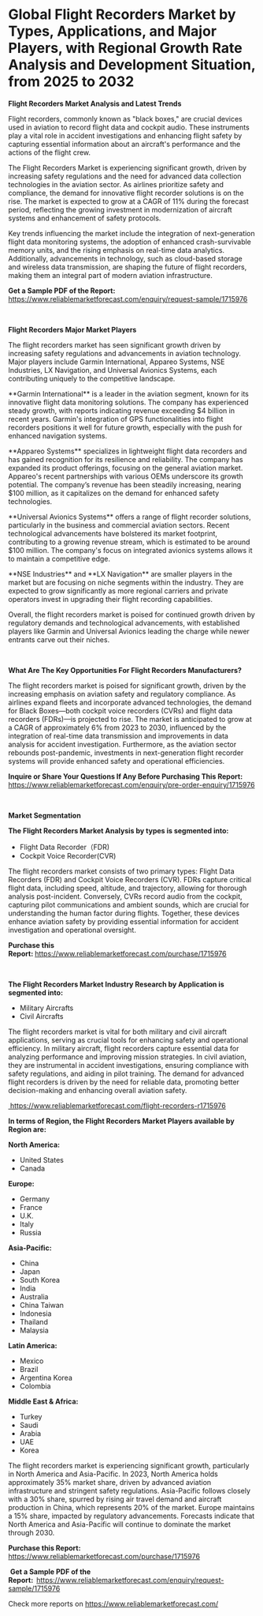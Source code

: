 <p><h1>Global Flight Recorders Market by Types, Applications, and Major Players, with Regional Growth Rate Analysis and Development Situation, from 2025 to 2032</h1></p><p><strong>Flight Recorders Market Analysis and Latest Trends</strong></p>
<p><p>Flight recorders, commonly known as "black boxes," are crucial devices used in aviation to record flight data and cockpit audio. These instruments play a vital role in accident investigations and enhancing flight safety by capturing essential information about an aircraft's performance and the actions of the flight crew.</p><p>The Flight Recorders Market is experiencing significant growth, driven by increasing safety regulations and the need for advanced data collection technologies in the aviation sector. As airlines prioritize safety and compliance, the demand for innovative flight recorder solutions is on the rise. The market is expected to grow at a CAGR of 11% during the forecast period, reflecting the growing investment in modernization of aircraft systems and enhancement of safety protocols.</p><p>Key trends influencing the market include the integration of next-generation flight data monitoring systems, the adoption of enhanced crash-survivable memory units, and the rising emphasis on real-time data analytics. Additionally, advancements in technology, such as cloud-based storage and wireless data transmission, are shaping the future of flight recorders, making them an integral part of modern aviation infrastructure.</p></p>
<p><strong>Get a Sample PDF of the Report:&nbsp;</strong> <a href="https://www.reliablemarketforecast.com/enquiry/request-sample/1715976?utm_campaign=1105&utm_medium=2&utm_source=Github&utm_content=ia&utm_term=12012025&utm_id=flight-recorders">https://www.reliablemarketforecast.com/enquiry/request-sample/1715976</a></p>
<p>&nbsp;</p>
<p><strong>Flight Recorders Major Market Players</strong></p>
<p><p>The flight recorders market has seen significant growth driven by increasing safety regulations and advancements in aviation technology. Major players include Garmin International, Appareo Systems, NSE Industries, LX Navigation, and Universal Avionics Systems, each contributing uniquely to the competitive landscape.</p><p>**Garmin International** is a leader in the aviation segment, known for its innovative flight data monitoring solutions. The company has experienced steady growth, with reports indicating revenue exceeding $4 billion in recent years. Garmin's integration of GPS functionalities into flight recorders positions it well for future growth, especially with the push for enhanced navigation systems.</p><p>**Appareo Systems** specializes in lightweight flight data recorders and has gained recognition for its resilience and reliability. The company has expanded its product offerings, focusing on the general aviation market. Appareo's recent partnerships with various OEMs underscore its growth potential. The company’s revenue has been steadily increasing, nearing $100 million, as it capitalizes on the demand for enhanced safety technologies.</p><p>**Universal Avionics Systems** offers a range of flight recorder solutions, particularly in the business and commercial aviation sectors. Recent technological advancements have bolstered its market footprint, contributing to a growing revenue stream, which is estimated to be around $100 million. The company's focus on integrated avionics systems allows it to maintain a competitive edge.</p><p>**NSE Industries** and **LX Navigation** are smaller players in the market but are focusing on niche segments within the industry. They are expected to grow significantly as more regional carriers and private operators invest in upgrading their flight recording capabilities.</p><p>Overall, the flight recorders market is poised for continued growth driven by regulatory demands and technological advancements, with established players like Garmin and Universal Avionics leading the charge while newer entrants carve out their niches.</p></p>
<p>&nbsp;</p>
<p><strong>What Are The Key Opportunities For Flight Recorders Manufacturers?</strong></p>
<p><p>The flight recorders market is poised for significant growth, driven by the increasing emphasis on aviation safety and regulatory compliance. As airlines expand fleets and incorporate advanced technologies, the demand for Black Boxes—both cockpit voice recorders (CVRs) and flight data recorders (FDRs)—is projected to rise. The market is anticipated to grow at a CAGR of approximately 6% from 2023 to 2030, influenced by the integration of real-time data transmission and improvements in data analysis for accident investigation. Furthermore, as the aviation sector rebounds post-pandemic, investments in next-generation flight recorder systems will provide enhanced safety and operational efficiencies.</p></p>
<p><strong>Inquire or Share Your Questions If Any Before Purchasing This Report:</strong> <a href="https://www.reliablemarketforecast.com/enquiry/pre-order-enquiry/1715976?utm_campaign=1105&utm_medium=2&utm_source=Github&utm_content=ia&utm_term=12012025&utm_id=flight-recorders">https://www.reliablemarketforecast.com/enquiry/pre-order-enquiry/1715976</a></p>
<p>&nbsp;</p>
<p><strong>Market Segmentation</strong></p>
<p><strong>The Flight Recorders Market Analysis by types is segmented into:</strong></p>
<p><ul><li>Flight Data Recorder（FDR)</li><li>Cockpit Voice Recorder(CVR)</li></ul></p>
<p><p>The flight recorders market consists of two primary types: Flight Data Recorders (FDR) and Cockpit Voice Recorders (CVR). FDRs capture critical flight data, including speed, altitude, and trajectory, allowing for thorough analysis post-incident. Conversely, CVRs record audio from the cockpit, capturing pilot communications and ambient sounds, which are crucial for understanding the human factor during flights. Together, these devices enhance aviation safety by providing essential information for accident investigation and operational oversight.</p></p>
<p><strong>Purchase this Report:&nbsp;</strong><a href="https://www.reliablemarketforecast.com/purchase/1715976?utm_campaign=1105&utm_medium=2&utm_source=Github&utm_content=ia&utm_term=12012025&utm_id=flight-recorders">https://www.reliablemarketforecast.com/purchase/1715976</a></p>
<p>&nbsp;</p>
<p><strong>The Flight Recorders Market Industry Research by Application is segmented into:</strong></p>
<p><ul><li>Military Aircrafts</li><li>Civil Aircrafts</li></ul></p>
<p><p>The flight recorders market is vital for both military and civil aircraft applications, serving as crucial tools for enhancing safety and operational efficiency. In military aircraft, flight recorders capture essential data for analyzing performance and improving mission strategies. In civil aviation, they are instrumental in accident investigations, ensuring compliance with safety regulations, and aiding in pilot training. The demand for advanced flight recorders is driven by the need for reliable data, promoting better decision-making and enhancing overall aviation safety.</p></p>
<p><a href="https://www.reliablemarketforecast.com/flight-recorders-r1715976?utm_campaign=1105&utm_medium=2&utm_source=Github&utm_content=ia&utm_term=12012025&utm_id=flight-recorders">&nbsp;https://www.reliablemarketforecast.com/flight-recorders-r1715976</a></p>
<p><strong>In terms of Region, the Flight Recorders Market Players available by Region are:</strong></p>
<p>
    <p> <strong> North America: </strong>
        <ul>
            <li>United States</li>
            <li>Canada</li>
        </ul>
        </p> 
    <p> <strong> Europe: </strong>
        <ul>
            <li>Germany</li>
            <li>France</li>
            <li>U.K.</li>
            <li>Italy</li>
            <li>Russia</li>
        </ul>
        </p> 
    <p> <strong> Asia-Pacific: </strong>
        <ul>
            <li>China</li>
            <li>Japan</li>
            <li>South Korea</li>
            <li>India</li>
            <li>Australia</li>
            <li>China Taiwan</li>
            <li>Indonesia</li>
            <li>Thailand</li>
            <li>Malaysia</li>
        </ul>
        </p> 
    <p> <strong> Latin America: </strong>
        <ul>
            <li>Mexico</li>
            <li>Brazil</li>
            <li>Argentina Korea</li>
            <li>Colombia</li>
        </ul>
        </p> 
    <p> <strong> Middle East & Africa: </strong>
        <ul>
            <li>Turkey</li>
            <li>Saudi</li>
            <li>Arabia</li>
            <li>UAE</li>
            <li>Korea</li>
        </ul>
    </p>
    </p>
<p><p>The flight recorders market is experiencing significant growth, particularly in North America and Asia-Pacific. In 2023, North America holds approximately 35% market share, driven by advanced aviation infrastructure and stringent safety regulations. Asia-Pacific follows closely with a 30% share, spurred by rising air travel demand and aircraft production in China, which represents 20% of the market. Europe maintains a 15% share, impacted by regulatory advancements. Forecasts indicate that North America and Asia-Pacific will continue to dominate the market through 2030.</p></p>
<p><strong>Purchase this Report: </strong><a href="https://www.reliablemarketforecast.com/purchase/1715976?utm_campaign=1105&utm_medium=2&utm_source=Github&utm_content=ia&utm_term=12012025&utm_id=flight-recorders">https://www.reliablemarketforecast.com/purchase/1715976</a></p>
<p>&nbsp;<strong>Get a Sample PDF of the Report:&nbsp;&nbsp;</strong><a href="https://www.reliablemarketforecast.com/enquiry/request-sample/1715976?utm_campaign=1105&utm_medium=2&utm_source=Github&utm_content=ia&utm_term=12012025&utm_id=flight-recorders">https://www.reliablemarketforecast.com/enquiry/request-sample/1715976</a></p>
<p><strong></strong></p>
<p>Check more reports on <a href="https://www.reliablemarketforecast.com/?utm_campaign=1105&utm_medium=2&utm_source=Github&utm_content=ia&utm_term=12012025&utm_id=flight-recorders">https://www.reliablemarketforecast.com/</a></p>